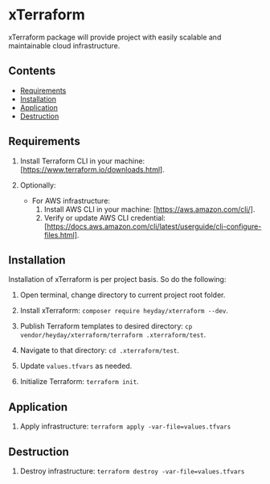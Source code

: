 # xTerraform

xTerraform package will provide project with easily scalable and maintainable cloud infrastructure.

## Contents

- [Requirements](#requirements)
- [Installation](#installation)
- [Application](#application)
- [Destruction](#destruction)

## Requirements

1. Install Terraform CLI in your machine: [https://www.terraform.io/downloads.html].

2. Optionally: 
    - For AWS infrastructure:
        1. Install AWS CLI in your machine: [https://aws.amazon.com/cli/].
        2. Verify or update AWS CLI credential: [https://docs.aws.amazon.com/cli/latest/userguide/cli-configure-files.html].

## Installation

Installation of xTerraform is per project basis. So do the following:

1. Open terminal, change directory to current project root folder.

2. Install xTerraform: `composer require heyday/xterraform --dev`.

3. Publish Terraform templates to desired directory: `cp vendor/heyday/xterraform/terraform .xterraform/test`.

4. Navigate to that directory: `cd .xterraform/test`.

5. Update `values.tfvars` as needed.

6. Initialize Terraform: `terraform init`.

## Application

1. Apply infrastructure: `terraform apply -var-file=values.tfvars`

## Destruction

1. Destroy infrastructure: `terraform destroy -var-file=values.tfvars`
